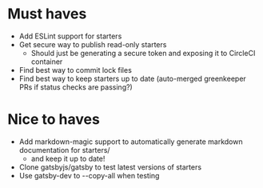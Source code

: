 # Must haves

- Add ESLint support for starters
- Get secure way to publish read-only starters
  - Should just be generating a secure token and exposing it to CircleCI container
- Find best way to commit lock files
- Find best way to keep starters up to date (auto-merged greenkeeper PRs if status checks are passing?)

# Nice to haves

- Add markdown-magic support to automatically generate markdown documentation for starters/
  - and keep it up to date!
- Clone gatsbyjs/gatsby to test latest versions of starters
- Use gatsby-dev to --copy-all when testing
